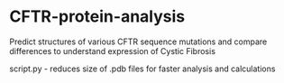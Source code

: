 # CFTR-protein-analysis
Predict structures of various CFTR sequence mutations and compare differences to understand expression of Cystic Fibrosis

script.py - reduces size of .pdb files for faster analysis and calculations
